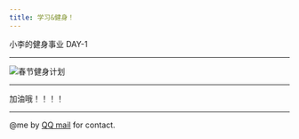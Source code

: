 ```yaml
---
title: 学习&健身！
---
```


小李的健身事业    DAY-1
*********

![春节健身计划](https://6865-hello-cloudbase-2gakk30q90deda64-1304927187.tcb.qcloud.la/sports.jpg?sign=d7a2db15990f6f95802e6b929f2244a4&t=1612607155)

*********

加油哦！！！！
*********


@me by [QQ mail](mailto:1806551315@qq.com) for contact.
